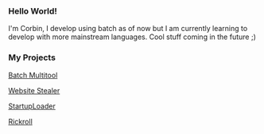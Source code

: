 ### Hello World!

I'm Corbin, I develop using batch as of now but I am currently learning to develop with more mainstream languages.
Cool stuff coming in the future ;)

### My Projects

[Batch Multitool](https://github.com/CorbinMakesStuff/Batch-Multitool)

[Website Stealer](https://github.com/CorbinMakesStuff/Website-Stealer)

[StartupLoader](https://github.com/CorbinMakesStuff/StartupLoader)

[Rickroll](https://github.com/CorbinMakesStuff/Rickroll)

